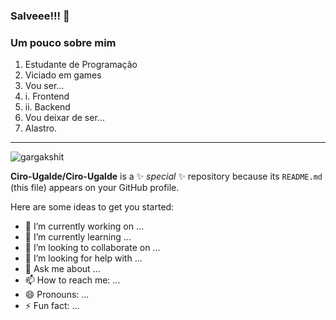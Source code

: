 ### Salveee!!! 👋

### Um pouco sobre mim

1. Estudante de Programação
1. Viciado em games
1. Vou ser...
1. i. Frontend
1. ii. Backend
1. Vou deixar de ser...
1. Alastro.

---

<p align="left">
  <img
    src="https://komarev.com/ghpvc/?username=Ciro-Ugalde"
    alt="gargakshit"
  />
</p>


**Ciro-Ugalde/Ciro-Ugalde** is a ✨ _special_ ✨ repository because its `README.md` (this file) appears on your GitHub profile.

Here are some ideas to get you started:

- 🔭 I’m currently working on ...
- 🌱 I’m currently learning ...
- 👯 I’m looking to collaborate on ...
- 🤔 I’m looking for help with ...
- 💬 Ask me about ...
- 📫 How to reach me: ...
- 😄 Pronouns: ...
- ⚡ Fun fact: ...